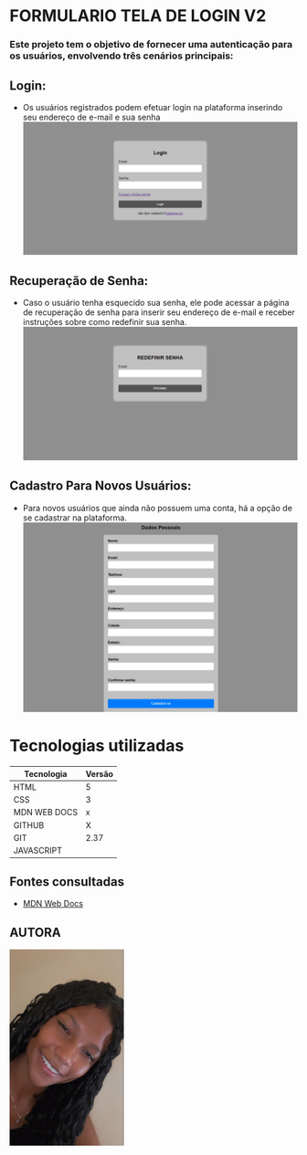 # FORMULARIO TELA DE LOGIN V2
### Este projeto tem o objetivo de fornecer uma autenticação para os usuários, envolvendo três cenários principais:
## Login: 
* Os usuários registrados podem efetuar login na plataforma inserindo seu endereço de e-mail e sua senha
![teladelogin](tela%20de%20login.jpeg)


## Recuperação de Senha:
* Caso o usuário tenha esquecido sua senha, ele pode acessar a página de recuperação de senha para inserir seu endereço de e-mail e receber instruções sobre como redefinir sua senha.
![teladeredefinição](tela%20de%20redefinição.jpeg)
## Cadastro Para Novos Usuários:
 * Para novos usuários que ainda não possuem uma conta, há a opção de se cadastrar na plataforma.
 ![teladecadastro](tela%20de%20cadastro.jpeg)

# Tecnologias utilizadas

| Tecnologia    | Versão    |
|---------------|-----------|
| HTML          |   5       |
| CSS           |   3       |
| MDN WEB DOCS  |   x       |
| GITHUB        |   X       |
| GIT           |   2.37    |
| JAVASCRIPT    |           |

## Fontes consultadas

* [MDN Web Docs](https://developer.mozilla.org/pt-BR/docs/Web/HTML/Element/Input)
## AUTORA 
<img src="yanagui.jpg" width=200px>
